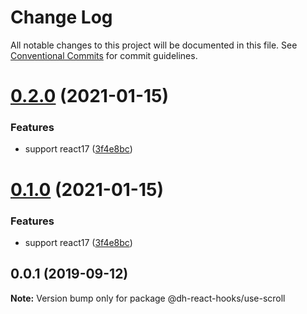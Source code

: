 # Change Log

All notable changes to this project will be documented in this file.
See [Conventional Commits](https://conventionalcommits.org) for commit guidelines.

# [0.2.0](https://github.com/danhuang1202/DrHooks/compare/@dh-react-hooks/use-scroll@0.0.1...@dh-react-hooks/use-scroll@0.2.0) (2021-01-15)


### Features

* support react17 ([3f4e8bc](https://github.com/danhuang1202/DrHooks/commit/3f4e8bc))





# [0.1.0](https://github.com/danhuang1202/DrHooks/compare/@dh-react-hooks/use-scroll@0.0.1...@dh-react-hooks/use-scroll@0.1.0) (2021-01-15)


### Features

* support react17 ([3f4e8bc](https://github.com/danhuang1202/DrHooks/commit/3f4e8bc))





## 0.0.1 (2019-09-12)

**Note:** Version bump only for package @dh-react-hooks/use-scroll
